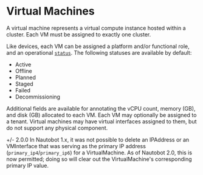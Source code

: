 # Virtual Machines

A virtual machine represents a virtual compute instance hosted within a cluster. Each VM must be assigned to exactly one cluster.

Like devices, each VM can be assigned a platform and/or functional role, and an operational [`status`](../../platform-functionality/status.md). The following statuses are available by default:

* Active
* Offline
* Planned
* Staged
* Failed
* Decommissioning

Additional fields are available for annotating the vCPU count, memory (GB), and disk (GB) allocated to each VM. Each VM may optionally be assigned to a tenant. Virtual machines may have virtual interfaces assigned to them, but do not support any physical component.

+/- 2.0.0
    In Nautobot 1.x, it was not possible to delete an IPAddress or an VMInterface that was serving as the primary IP address (`primary_ip4`/`primary_ip6`) for a VirtualMachine. As of Nautobot 2.0, this is now permitted; doing so will clear out the VirtualMachine's corresponding primary IP value.
